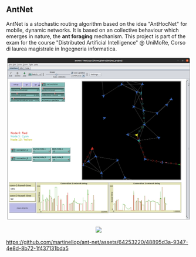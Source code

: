 ## AntNet
AntNet is a stochastic routing algorithm based on the idea "AntHocNet" for mobile, dynamic networks.
It is based on an collective behaviour which emerges in nature, the __ant foraging__ mechanism.
This project is part of the exam for the course "Distributed Artificial Intelligence" @ UniMoRe, Corso di laurea magistrale in Ingegneria informatica.

<p align="center">
<img src="screen_01.png" />
</p>

<p align="center">
<img src="demo_light.gif" />
</p>



<p align="center">
  
https://github.com/martinellop/ant-net/assets/64253220/48895d3a-9347-4e8d-8b72-1f437131bda5

</p>

